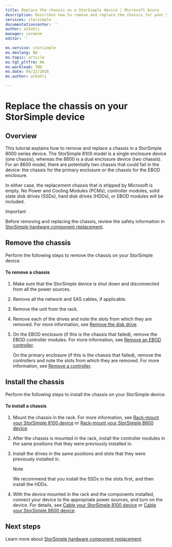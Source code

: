```yaml
---
title: Replace the chassis on a StorSimple device | Microsoft Azure
description: Describes how to remove and replace the chassis for your StorSimple primary enclosure or EBOD enclosure.
services: storsimple
documentationcenter: ''
author: alkohli
manager: carmonm
editor: ''

ms.service: storsimple
ms.devlang: NA
ms.topic: article
ms.tgt_pltfrm: NA
ms.workload: TBD
ms.date: 04/22/2016
ms.author: alkohli

---
```

# Replace the chassis on your StorSimple device
## Overview
This tutorial explains how to remove and replace a chassis in a StorSimple 8000 series device. The StorSimple 8100 model is a single enclosure device (one chassis), whereas the 8600 is a dual enclosure device (two chassis). For an 8600 model, there are potentially two chassis that could fail in the device: the chassis for the primary enclosure or the chassis for the EBOD enclosure.

In either case, the replacement chassis that is shipped by Microsoft is empty. No Power and Cooling Modules (PCMs), controller modules, solid state disk drives (SSDs), hard disk drives (HDDs), or EBOD modules will be included.

> [!IMPORTANT]
> Before removing and replacing the chassis, review the safety information in [StorSimple hardware component replacement](storsimple-hardware-component-replacement.md).
> 
> 

## Remove the chassis
Perform the following steps to remove the chassis on your StorSimple device.

#### To remove a chassis
1. Make sure that the StorSimple device is shut down and disconnected from all the power sources.
2. Remove all the network and SAS cables, if applicable.
3. Remove the unit from the rack.
4. Remove each of the drives and note the slots from which they are removed. For more information, see [Remove the disk drive](storsimple-disk-drive-replacement.md#remove-the-disk-drive).
5. On the EBOD enclosure (if this is the chassis that failed), remove the EBOD controller modules. For more information, see [Remove an EBOD controller](storsimple-ebod-controller-replacement.md#remove-an-ebod-controller). 
   
    On the primary enclosure (if this is the chassis that failed), remove the controllers and note the slots from which they are removed. For more information, see [Remove a controller](storsimple-controller-replacement.md#remove-a-controller).

## Install the chassis
Perform the following steps to install the chassis on your StorSimple device.

#### To install a chassis
1. Mount the chassis in the rack. For more information, see [Rack-mount your StorSimple 8100 device](storsimple-8100-hardware-installation.md#rack-mount-your-storsimple-8100-device) or [Rack-mount your StorSimple 8600 device](storsimple-8600-hardware-installation.md#rack-mount-your-storsimple-8600-device).
2. After the chassis is mounted in the rack, install the controller modules in the same positions that they were previously installed in.
3. Install the drives in the same positions and slots that they were previously installed in.
   
   > [!NOTE]
   > We recommend that you install the SSDs in the slots first, and then install the HDDs.
   > 
4. With the device mounted in the rack and the components installed, connect your device to the appropriate power sources, and turn on the device. For details, see [Cable your StorSimple 8100 device](storsimple-8100-hardware-installation.md#cable-your-storsimple-8100-device) or [Cable your StorSimple 8600 device](storsimple-8600-hardware-installation.md#cable-your-storsimple-8600-device).

## Next steps
Learn more about [StorSimple hardware component replacement](storsimple-hardware-component-replacement.md).

